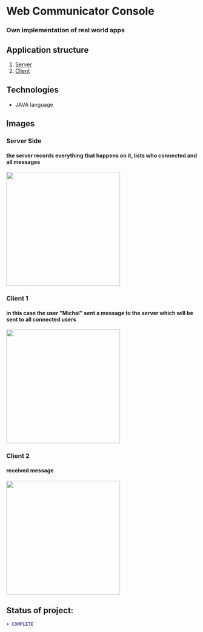 # Web Communicator Console
### Own implementation of real world apps

## Application structure
1. [Server](#server-side)
2. [Client](#client-1)

## Technologies
* JAVA language

## Images 

### Server Side
#### the server records everything that happens on it, lists who connected and all messages
<p align="left"> 
  <img src="https://i.imgur.com/ctZnoAW.png"  width="300px">
</p>

### Client 1
#### in this case the user "Michal" sent a message to the server which will be sent to all connected users
<p align="left"> 
  <img src="https://i.imgur.com/RtAS9b4.png"  width="300px">
</p>

### Client 2
#### received message 
<p align="left"> 
  <img src="https://i.imgur.com/elUMI7Z.png"  width="300px">
</p>


## Status of project: 
```diff 
+ COMPLETE
```
